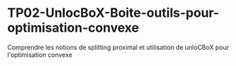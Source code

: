 # TP02-UnlocBoX-Boite-outils-pour-optimisation-convexe
Comprendre les notions de splitting proximal et utilisation de unloCBoX pour l'optimisation convexe

